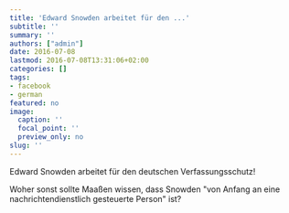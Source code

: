 ```yaml
---
title: 'Edward Snowden arbeitet für den ...'
subtitle: ''
summary: ''
authors: ["admin"]
date: 2016-07-08
lastmod: 2016-07-08T13:31:06+02:00
categories: []
tags:
- facebook
- german
featured: no
image:
  caption: ''
  focal_point: ''
  preview_only: no
slug: ''
---
```

Edward Snowden arbeitet für den deutschen Verfassungsschutz!

Woher sonst sollte Maaßen wissen, dass Snowden  "von Anfang an eine nachrichtendienstlich gesteuerte Person" ist?


